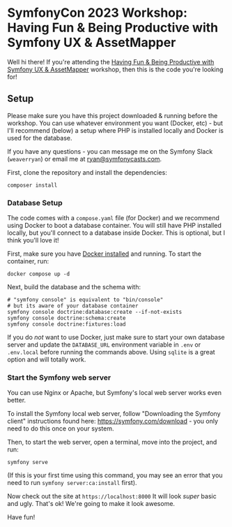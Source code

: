 # SymfonyCon 2023 Workshop: Having Fun & Being Productive with Symfony UX & AssetMapper

Well hi there! If you're attending the
[Having Fun & Being Productive with Symfony UX & AssetMapper](https://live.symfony.com/2023-brussels-con/workshop/having-fun-and-being-productive-with-symfony-ux-and-assetmapper)
workshop, then this is the code you're looking for!

## Setup

Please make sure you have this project downloaded & running before the workshop.
You can use whatever environment you want (Docker, etc) - but I'll recommend
(below) a setup where PHP is installed locally and Docker is used for the
database.

If you have any questions - you can message me on the Symfony Slack (`weaverryan`)
or email me at ryan@symfonycasts.com.

First, clone the repository and install the dependencies:

```
composer install
```

### Database Setup

The code comes with a `compose.yaml` file (for Docker) and we recommend using
Docker to boot a database container. You will still have PHP installed
locally, but you'll connect to a database inside Docker. This is optional,
but I think you'll love it!

First, make sure you have [Docker installed](https://docs.docker.com/get-docker/)
and running. To start the container, run:

```
docker compose up -d
```

Next, build the database and the schema with:

```
# "symfony console" is equivalent to "bin/console"
# but its aware of your database container
symfony console doctrine:database:create --if-not-exists
symfony console doctrine:schema:create
symfony console doctrine:fixtures:load
```

If you do *not* want to use Docker, just make sure to start your own
database server and update the `DATABASE_URL` environment variable in
`.env` or `.env.local` before running the commands above. Using `sqlite`
is a great option and will totally work.

### Start the Symfony web server

You can use Nginx or Apache, but Symfony's local web server
works even better.

To install the Symfony local web server, follow
"Downloading the Symfony client" instructions found
here: https://symfony.com/download - you only need to do this
once on your system.

Then, to start the web server, open a terminal, move into the
project, and run:

```
symfony serve
```

(If this is your first time using this command, you may see an
error that you need to run `symfony server:ca:install` first).

Now check out the site at `https://localhost:8000` It will look *super* basic
and ugly. That's ok! We're going to make it look awesome.

Have fun!
